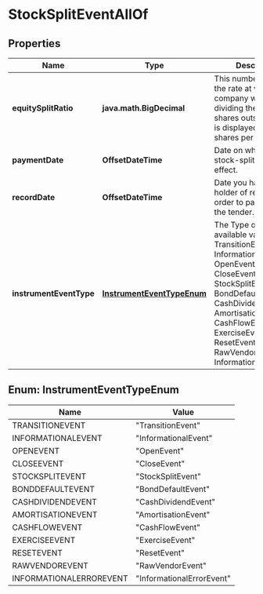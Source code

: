 

# StockSplitEventAllOf


## Properties

Name | Type | Description | Notes
------------ | ------------- | ------------- | -------------
**equitySplitRatio** | **java.math.BigDecimal** | This number describes the rate at which the company will be dividing their current shares outstanding. It is displayed as new shares per old. | 
**paymentDate** | **OffsetDateTime** | Date on which the stock-split takes effect. | 
**recordDate** | **OffsetDateTime** | Date you have to be the holder of record in order to participate in the tender. | 
**instrumentEventType** | [**InstrumentEventTypeEnum**](#InstrumentEventTypeEnum) | The Type of Event. The available values are: TransitionEvent, InformationalEvent, OpenEvent, CloseEvent, StockSplitEvent, BondDefaultEvent, CashDividendEvent, AmortisationEvent, CashFlowEvent, ExerciseEvent, ResetEvent, RawVendorEvent, InformationalErrorEvent | 



## Enum: InstrumentEventTypeEnum

Name | Value
---- | -----
TRANSITIONEVENT | &quot;TransitionEvent&quot;
INFORMATIONALEVENT | &quot;InformationalEvent&quot;
OPENEVENT | &quot;OpenEvent&quot;
CLOSEEVENT | &quot;CloseEvent&quot;
STOCKSPLITEVENT | &quot;StockSplitEvent&quot;
BONDDEFAULTEVENT | &quot;BondDefaultEvent&quot;
CASHDIVIDENDEVENT | &quot;CashDividendEvent&quot;
AMORTISATIONEVENT | &quot;AmortisationEvent&quot;
CASHFLOWEVENT | &quot;CashFlowEvent&quot;
EXERCISEEVENT | &quot;ExerciseEvent&quot;
RESETEVENT | &quot;ResetEvent&quot;
RAWVENDOREVENT | &quot;RawVendorEvent&quot;
INFORMATIONALERROREVENT | &quot;InformationalErrorEvent&quot;



